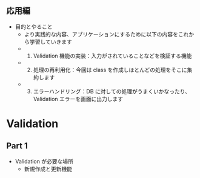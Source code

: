 ## 応用編

- 目的とやること
  - より実践的な内容、アプリケーションにするために以下の内容をこれから学習していきます
  - 1. Validation 機能の実装：入力がされていることなどを検証する機能
  - 2. 処理の再利用化：今回は class を作成しほとんどの処理をそこに集約します
  - 3. エラーハンドリング：DB に対しての処理がうまくいかなったり、Validation エラーを画面に出力します

# Validation

## Part 1

- Validation が必要な場所
  - 新規作成と更新機能
